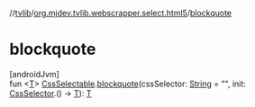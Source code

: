 //[tvlib](../../index.md)/[org.mjdev.tvlib.webscrapper.select.html5](index.md)/[blockquote](blockquote.md)

# blockquote

[androidJvm]\
fun &lt;[T](blockquote.md)&gt; [CssSelectable](../org.mjdev.tvlib.webscrapper.select/-css-selectable/index.md).[blockquote](blockquote.md)(cssSelector: [String](https://kotlinlang.org/api/latest/jvm/stdlib/kotlin/-string/index.html) = &quot;&quot;, init: [CssSelector](../org.mjdev.tvlib.webscrapper.select/-css-selector/index.md).() -&gt; [T](blockquote.md)): [T](blockquote.md)
